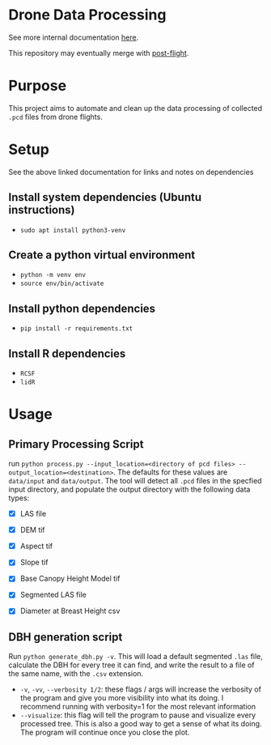 # Drone Data Processing

See more internal documentation [here](https://www.notion.so/robotics88/Data-Processing-Documentation-1212bdc47817801bb5f6ccf8cfeed58e?pvs=4).

This repository may eventually merge with [post-flight](https://github.com/robotics-88/post-flight).

# Purpose

This project aims to automate and clean up the data processing of collected `.pcd` files from drone flights.

# Setup

See the above linked documentation for links and notes on dependencies

## Install system dependencies (Ubuntu instructions)
- `sudo apt install python3-venv`

## Create a python virtual environment
- `python -m venv env`
- `source env/bin/activate`

## Install python dependencies
- `pip install -r requirements.txt`

## Install R dependencies
- `RCSF`
- `lidR`



# Usage

## Primary Processing Script

run `python process.py --input_location=<directory of pcd files> --output_location=<destination>`. The defaults for these values are `data/input` and `data/output`. The tool will detect all `.pcd` files in the specfied input directory, and populate the output directory with the following data types:

- [X] LAS file
- [X] DEM tif
- [X] Aspect tif
- [X] Slope tif
- [X] Base Canopy Height Model tif
- [X] Segmented LAS file
- [X] Diameter at Breast Height csv


## DBH generation script

Run `python generate_dbh.py -v`. This will load a default segmented `.las` file, calculate the DBH for every tree it can find, and write the result to a file of the same name, with the `.csv` extension.
- `-v`, `-vv`, `--verbosity 1/2`: these flags / args will increase the verbosity of the program and give you more visibility into what its doing. I recommend running with verbosity=1 for the most relevant information
- `--visualize`: this flag will tell the program to pause and visualize every processed tree. This is also a good way to get a sense of what its doing. The program will continue once you close the plot.